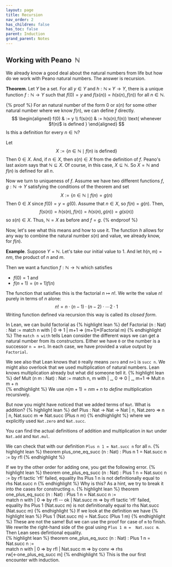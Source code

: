 ```yaml
---
layout: page
title: Recursion
nav_order: 2
has_children: false
has_toc: false
parent: Induction 
grand_parent: Notes
---
```


## Working with Peano $~\mathbb{N}$

We already know a good deal about the natural numbers from life 
but how do we work with Peano natural numbers. The answer 
is recursion. 

**Theorem**. Let $Y$ be a set. For all $y \in Y$ and 
$h : \mathbb{N} \times Y \to Y$, there is a unique function 
$f : \mathbb{N} \to Y$ such that $f(0) = y$ and $f(s(n)) = 
h(s(n),f(n))$ for all $n \in \mathbb{N}$. 

{% proof %}
For an natural number of the form $0$ or $s(n)$ for some 
other natural number where we know $f(n)$, we can define $f$ 
directly. 
$$
\begin{aligned}
f(0) & := y \\
f(s(n)) & := h(s(n),f(n)) \text{ whenever $f(n)$ is defined }
\end{aligned}
$$
Is this a definition for every $n \in \mathbb{N}$? 

Let 
$$
X := \lbrace n \in \mathbb{N} \mid f(n) \text{ is defined} \rbrace 
$$
Then $0 \in X$. And, if $n \in X$, then $s(n) \in X$ from 
the definition of $f$. Peano's last axiom says that $\mathbb{N} \subseteq 
X$. Of course, in this case, $X \subseteq \mathbb{N}$. So 
$X = \mathbb{N}$ and $f(n)$ is defined for all $n$. 

Now we turn to uniqueness of $f$. Assume we have two 
different functions $f,g : \mathbb{N} \to Y$ satisfying 
the conditions of the theorem and set 
$$
X := \lbrace n \in \mathbb{N} \mid f(n) = g(n)
$$
Then $0 \in X$ since $f(0) = y = g(0)$. Assume that 
$n \in X$, so $f(n) = g(n)$. Then, 
$$
f(s(n)) = h(s(n),f(n)) = h(s(n),g(n)) = g(s(n))
$$
so $s(n) \in X$. Thus, $\mathbb{N} = X$ as before and 
$f = g$. 
{% endproof %}

Now, let's see what this means and how 
to use it. The function $h$ allows for any way to combine the natural 
number $s(n)$ and value, we already know, for $f(n)$. 

**Example**. Suppose $Y = \mathbb{N}$. Let's take our initial 
value to $1$. And let $h(n,m) = nm$, the product of $n$ and $m$.

Then we want a function $f: \mathbb{N} \to \mathbb{N}$ which 
satisfies 
- $f(0) = 1$ and 
- $f(n+1) = (n+1)f(n)$ 

The function that satisfies this is the factorial $n \mapsto n!$. 
We write the value $n!$ purely in terms of $n$ alone:
$$
n! = n \cdot (n-1) \cdot (n-2) \cdot \cdots 2 \cdot 1 
$$
Writing function defined via recursion this way is called its 
_closed form_.

In Lean, we can build factorial as 
{% highlight lean %}
def Factorial (n : Nat) : Nat := 
  match n with 
  | 0 => 1 
  | m+1 => (m+1)*(Factorial m)
{% endhighlight %}
The `match n with` tells Lean consider the different ways we can get 
a natural number from its constructors. Either we have `0` or 
the number is a successor `n = m+1`. In each case, we have provided a 
value output by `Factorial`. 

We see also that Lean knows that `0` really means `zero` and `n+1` is 
`succ n`. We might also overlook that we used multiplication of 
natural numbers. Lean knows multiplication already but what did someone 
tell it. 
{% highlight lean %}
def Mult (n m : Nat) : Nat := 
  match n, m with 
  | _, 0 => 0 
  | _, m+1 => Mult n m + n  
{% endhighlight %}
We use $n(m+1) = nm + n$ to _define_ multiplication recursively. 

But now you might have noticed that we added terms of `Nat`. What is addition? 
{% highlight lean %}
def Plus : Nat → Nat → Nat 
  | n, Nat.zero => n 
  | n, Nat.succ m => Nat.succ (Plus n m) 
{% endhighlight %}
where we explicitly used `Nat.zero` and `Nat.succ`. 

You can find the actual definitions of addition and multiplication in `Nat` 
under `Nat.add` and `Nat.mul`. 

We can check that with our definition `Plus n 1 = Nat.succ n` for all `n`. 
{% highlight lean %}
theorem plus_one_eq_succ (n : Nat) : Plus n 1 = Nat.succ n := by rfl 
{% endhighlight %}

If we try the other order for adding one, you get the following error. 
{% highlight lean %}
theorem one_plus_eq_succ (n : Nat) : Plus 1 n = Nat.succ n := by rfl 
tactic 'rfl' failed, equality lhs
  Plus 1 n
is not definitionally equal to rhs
  Nat.succ n
{% endhighlight %}
Why is this? As a hint, we try to break it into the cases for constructing 
`n`. 
{% highlight lean %}
theorem one_plus_eq_succ (n : Nat) : Plus 1 n = Nat.succ n :=  
  match n with 
  | 0 => by rfl -- ok 
  | Nat.succ m => by rfl 
tactic 'rfl' failed, equality lhs
  Plus 1 (Nat.succ m)
is not definitionally equal to rhs
  Nat.succ (Nat.succ m)
{% endhighlight %}
If we look at the definition we have 
{% highlight lean %}
Plus 1 (Nat.succ m) = Nat.Succ (Plus 1 m)
{% endhighlight %}
These are not the same! But we can use the proof for case of `m` to 
finish. We rewrite the right-hand side of the goal using `Plus 1 m = 
Nat.succ m`. Then Lean sees defintional equality.  
{% highlight lean %}
theorem one_plus_eq_succ (n : Nat) : Plus 1 n = Nat.succ n :=  
  match n with 
  | 0 => by rfl 
  | Nat.succ m => by 
    conv => rhs rw[←one_plus_eq_succ m] 
{% endhighlight %}
This is the our first encounter with induction. 
